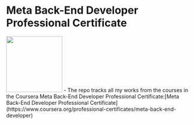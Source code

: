# Meta Back-End Developer Professional Certificate
<img src="./meta-logo.png" width=150>
- The repo tracks all my works from the courses in the Coursera Meta Back-End Developer Professional Certificate:[Meta Back-End Developer Professional Certificate](https://www.coursera.org/professional-certificates/meta-back-end-developer)

